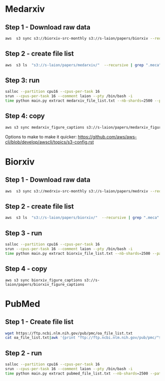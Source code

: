 
# Medarxiv

## Step 1 - Download raw data

```bash
aws  s3 sync s3://biorxiv-src-monthly s3://s-laion/papers/biorxiv --request-payer
```

## Step 2 - create file list

```bash
aws  s3 ls  "s3://s-laion/papers/medarxiv/"  --recursive | grep ".meca"|awk '{print "s3://s-laion/"$4}'> medarxiv_file_list.txt
```

## Step 3: run

```bash
salloc --partition cpu16 --cpus-per-task 16
srun --cpus-per-task 16 --comment laion --pty /bin/bash -i 
time python main.py extract medarxiv_file_list.txt --nb-shards=2500 --path-shards=medarxiv_figure_captions --num-workers=16 --processor=medarxiv
```
## Step 4: copy

```bash
aws s3 sync medarxiv_figure_captions s3://s-laion/papers/medarxiv_figure_captions
```

Options to make to make it quicker: <https://github.com/aws/aws-cli/blob/develop/awscli/topics/s3-config.rst>


# Biorxiv

## Step 1 - Download raw data

```bash
aws  s3 sync s3://medrxiv-src-monthly s3://s-laion/papers/medrxiv --request-payer
```

## Step 2 - create file list

```bash
aws  s3 ls  "s3://s-laion/papers/biorxiv/"  --recursive | grep ".meca"|awk '{print "s3://s-laion/"$4}'> biorxiv_file_list.txt`
```

## Step 3 - run

```bash
salloc --partition cpu16 --cpus-per-task 16
srun --cpus-per-task 16 --comment laion --pty /bin/bash -i 
time python main.py extract biorxiv_file_list.txt --nb-shards=2500 --path-shards=biorxiv_figure_captions --num-workers=16 --processor=biorxiv
```
## Step 4 - copy

`aws s3 sync biorxiv_figure_captions s3://s-laion/papers/biorxiv_figure_captions`


# PubMed


## Step 1 - Create file list


```bash
wget https://ftp.ncbi.nlm.nih.gov/pub/pmc/oa_file_list.txt
cat oa_file_list.txt|awk '{print "ftp://ftp.ncbi.nlm.nih.gov/pub/pmc/"$1}' > pubmed_file_list.txt
```

## Step 2 - run

```bash
salloc --partition cpu16 --cpus-per-task 16
srun --cpus-per-task 16 --comment laion --pty /bin/bash -i 
time python main.py extract pubmed_file_list.txt --nb-shards=2500 --path-shards=pubmed_figure_captions --num-workers=16 --processor=pubmed
```